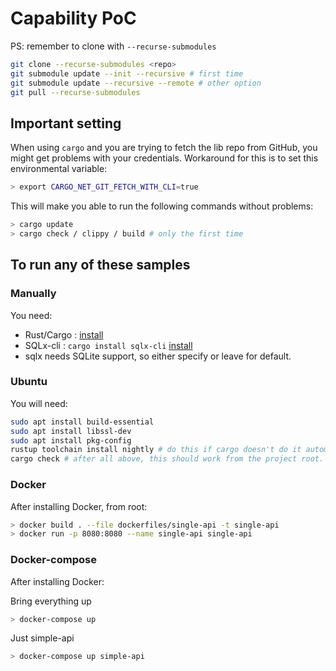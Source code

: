 # Capability PoC

PS: remember to clone with `--recurse-submodules`

```sh
git clone --recurse-submodules <repo>
git submodule update --init --recursive # first time
git submodule update --recursive --remote # other option
git pull --recurse-submodules
```

## Important setting

When using `cargo` and you are trying to fetch the lib repo from GitHub,
you might get problems with your credentials.
Workaround for this is to set this environmental variable:

```sh
> export CARGO_NET_GIT_FETCH_WITH_CLI=true
```

This will make you able to run the following commands without problems:

```sh
> cargo update
> cargo check / clippy / build # only the first time
```

## To run any of these samples

### Manually

You need:

- Rust/Cargo : [install](https://www.rust-lang.org/tools/install)
- SQLx-cli : `cargo install sqlx-cli` [install](https://lib.rs/crates/sqlx-cli)
- sqlx needs SQLite support, so either specify or leave for default.

### Ubuntu

You will need:

```sh
sudo apt install build-essential
sudo apt install libssl-dev
sudo apt install pkg-config
rustup toolchain install nightly # do this if cargo doesn't do it automatically
cargo check # after all above, this should work from the project root.
```

### Docker

After installing Docker, from root:

```sh
> docker build . --file dockerfiles/single-api -t single-api
> docker run -p 8080:8080 --name single-api single-api
```

### Docker-compose

After installing Docker:

Bring everything up

```sh
> docker-compose up
```

Just simple-api

```sh
> docker-compose up simple-api
```


